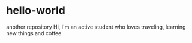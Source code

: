 # hello-world
another repository
Hi,
I'm an active student who loves traveling, learning new things and coffee.
